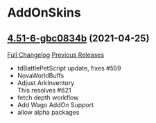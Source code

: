 # AddOnSkins

## [4.51-6-gbc0834b](https://github.com/Azilroka/AddOnSkins/tree/bc0834bda2782705d656ee7a2182dcbe2190b1e7) (2021-04-25)
[Full Changelog](https://github.com/Azilroka/AddOnSkins/compare/4.51...bc0834bda2782705d656ee7a2182dcbe2190b1e7) [Previous Releases](https://github.com/Azilroka/AddOnSkins/releases)

- tdBattlePetScript update, fixes #559  
- NovaWorldBuffs  
- Adjust ArkInventory  
    This resolves #621  
- fetch depth workflow  
- Add Wago AddOn Support  
- allow alpha packages  
